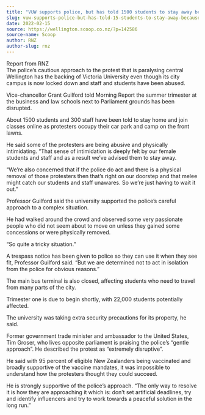 ```yaml
---
title: "VUW supports police, but has told 1500 students to stay away because of abusive protesters"
slug: vuw-supports-police-but-has-told-15-students-to-stay-away-because-of-abusive-protesters
date: 2022-02-15
source: https://wellington.scoop.co.nz/?p=142586
source-name: Scoop
author: RNZ
author-slug: rnz
---
```

<p>Report from RNZ<br>
The police’s cautious approach to the protest that is paralysing central Wellington has the backing of Victoria University even though its city campus is now locked down and staff and students have been abused.<span id="more-142586"></span></p>
<p>Vice-chancellor Grant Guilford told Morning Report the summer trimester at the business and law schools next to Parliament grounds has been disrupted.</p>
<p>About 1500 students and 300 staff have been told to stay home and join classes online as protesters occupy their car park and camp on the front lawns.</p>
<p>He said some of the protesters are being abusive and physically intimidating. “That sense of intimidation is deeply felt by our female students and staff and as a result we’ve advised them to stay away.</p>
<p>“We’re also concerned that if the police do act and there is a physical removal of those protesters then that’s right on our doorstep and that melee might catch our students and staff unawares. So we’re just having to wait it out.”</p>
<p>Professor Guilford said the university supported the police’s careful approach to a complex situation.</p>
<p>He had walked around the crowd and observed some very passionate people who did not seem about to move on unless they gained some concessions or were physically removed.</p>
<p>“So quite a tricky situation.”</p>
<p>A trespass notice has been given to police so they can use it when they see fit, Professor Guilford said. “But we are determined not to act in isolation from the police for obvious reasons.”</p>
<p>The main bus terminal is also closed, affecting students who need to travel from many parts of the city.</p>
<p>Trimester one is due to begin shortly, with 22,000 students potentially affected.</p>
<p>The university was taking extra security precautions for its property, he said.</p>
<p>Former government trade minister and ambassador to the United States, Tim Groser, who lives opposite parliament is praising the police’s “gentle approach”. He described the protest as “extremely disruptive”.</p>
<p>He said with 95 percent of eligible New Zealanders being vaccinated and broadly supportive of the vaccine mandates, it was impossible to understand how the protesters thought they could succeed.</p>
<p>He is strongly supportive of the police’s approach. “The only way to resolve it is how they are approaching it which is: don’t set artificial deadlines, try and identify influencers and try to work towards a peaceful solution in the long run.”</p>